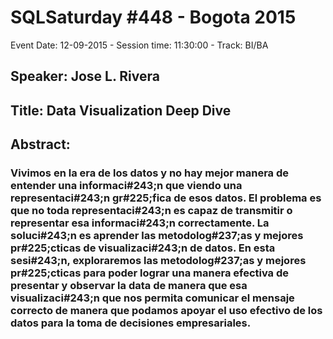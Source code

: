 # SQLSaturday #448 - Bogota 2015
Event Date: 12-09-2015 - Session time: 11:30:00 - Track: BI/BA
## Speaker: Jose L. Rivera
## Title: Data Visualization Deep Dive
## Abstract:
### Vivimos en la era de los datos y no hay mejor manera de entender una informaci#243;n que viendo una representaci#243;n gr#225;fica de esos datos. El problema es que no toda representaci#243;n es capaz de transmitir o representar esa informaci#243;n correctamente. La soluci#243;n es aprender las metodolog#237;as y mejores pr#225;cticas de visualizaci#243;n de datos. En esta sesi#243;n, exploraremos las metodolog#237;as y mejores pr#225;cticas para poder lograr una manera efectiva de presentar y observar la data de manera que esa visualizaci#243;n que nos permita comunicar el mensaje correcto de manera que podamos apoyar el uso efectivo de los datos para la toma de decisiones empresariales.
